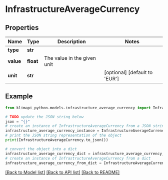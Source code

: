 # InfrastructureAverageCurrency


## Properties

Name | Type | Description | Notes
------------ | ------------- | ------------- | -------------
**type** | **str** |  | 
**value** | **float** | The value in the given unit | 
**unit** | **str** |  | [optional] [default to 'EUR']

## Example

```python
from klimapi_python.models.infrastructure_average_currency import InfrastructureAverageCurrency

# TODO update the JSON string below
json = "{}"
# create an instance of InfrastructureAverageCurrency from a JSON string
infrastructure_average_currency_instance = InfrastructureAverageCurrency.from_json(json)
# print the JSON string representation of the object
print(InfrastructureAverageCurrency.to_json())

# convert the object into a dict
infrastructure_average_currency_dict = infrastructure_average_currency_instance.to_dict()
# create an instance of InfrastructureAverageCurrency from a dict
infrastructure_average_currency_from_dict = InfrastructureAverageCurrency.from_dict(infrastructure_average_currency_dict)
```
[[Back to Model list]](../README.md#documentation-for-models) [[Back to API list]](../README.md#documentation-for-api-endpoints) [[Back to README]](../README.md)


